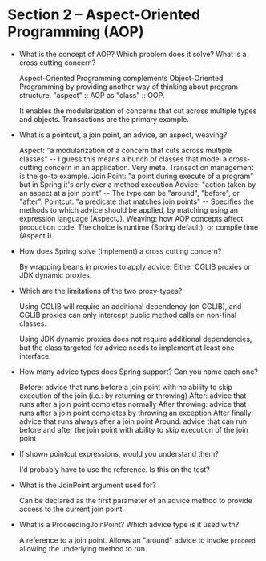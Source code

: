#   Section 2 – Aspect-Oriented Programming (AOP)

*   What is the concept of AOP? Which problem does it solve? What is a cross cutting concern?

    Aspect-Oriented Programming complements Object-Oriented Programming by providing another way of thinking about
    program structure. "aspect" :: AOP as "class" :: OOP.

    It enables the modularization of concerns that cut across multiple types and objects. Transactions are the primary
    example.

*   What is a pointcut, a join point, an advice, an aspect, weaving?

    Aspect: "a modularization of a concern that cuts across multiple classes" -- I guess this means a bunch of classes
    that model a cross-cutting concern in an application. Very meta. Transaction management is the go-to example. 
    Join Point: "a point during execute of a program" but in Spring it's only ever a method execution
    Advice: "action taken by an aspect at a join point" -- The type can be "around", "before", or "after".
    Pointcut: "a predicate that matches join points" -- Specifies the methods to which advice should be applied, by
    matching using an expression language (AspectJ).
    Weaving: how AOP concepts affect production code. The choice is runtime (Spring default), or compile time (AspectJ).

*   How does Spring solve (implement) a cross cutting concern?

    By wrapping beans in proxies to apply advice. Either CGLIB proxies or JDK dynamic proxies.

*   Which are the limitations of the two proxy-types?

    Using CGLIB will require an additional dependency (on CGLIB), and CGLIB proxies can only intercept public method
    calls on non-final classes.

    Using JDK dynamic proxies does not require additional dependencies, but the class targeted for advice needs to
    implement at least one interface.

*   How many advice types does Spring support? Can you name each one?

    Before: advice that runs before a join point with no ability to skip execution of the join (i.e.: by returning or
    throwing)
    After: advice that runs after a join point completes normally
    After throwing: advice that runs after a join point completes by throwing an exception
    After finally: advice that runs always after a join point
    Around: advice that can run before and after the join point with ability to skip execution of the join point

*   If shown pointcut expressions, would you understand them?

    I'd probably have to use the reference. Is this on the test?

*   What is the JoinPoint argument used for?

    Can be declared as the first parameter of an advice method to provide access to the current join point.

*   What is a ProceedingJoinPoint? Which advice type is it used with?

    A reference to a join point. Allows an "around" advice to invoke `proceed` allowing the underlying method to run.